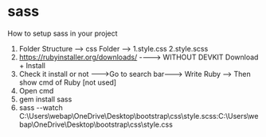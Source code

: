 # sass
How to setup sass in your project

1. Folder Structure --> css Folder --> 1.style.css 2.style.scss
2. https://rubyinstaller.org/downloads/ ----> WITHOUT DEVKIT Download + Install
3. Check it install or not --->Go to search bar---> Write Ruby --> Then show cmd of Ruby [not used]
4. Open cmd 
5. gem install sass
6. sass --watch C:\Users\webap\OneDrive\Desktop\bootstrap\css\style.scss:C:\Users\webap\OneDrive\Desktop\bootstrap\css\style.css 
